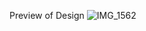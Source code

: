 Preview of Design
![IMG_1562](https://github.com/ellietun/HipSecure-Device-Design/assets/138407151/c9c9d386-e66d-4305-abc4-3f503c88861c)
